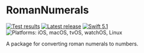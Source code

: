 # RomanNumerals

[![Test results][tests shield]][actions] [![Latest release][release shield]][releases] [![Swift 5.1][swift shield]][swift] ![Platforms: iOS, macOS, tvOS, watchOS, Linux][platforms shield]

A package for converting roman numerals to numbers.

[swift]: https://swift.org

[releases]: https://github.com/danielctull/RomanNumerals/releases
[release shield]: https://img.shields.io/github/v/release/danielctull/RomanNumerals
[swift shield]: https://img.shields.io/badge/swift-5.1-F05138.svg "Swift 5.1"
[platforms shield]: https://img.shields.io/badge/platforms-iOS_macOS_tvOS_watchOS_Linux-lightgrey.svg?style=flat "iOS, macOS, tvOS, watchOS, Linux"

[actions]: https://github.com/danielctull/RomanNumerals/actions
[tests shield]: https://github.com/danielctull/RomanNumerals/workflows/tests/badge.svg

